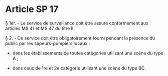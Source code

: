 # Article SP 17

§ 1er. - Le service de surveillance doit être assuré conformément aux articles MS 41 et MS 47 du titre II.

§ 2. - Ce service doit être obligatoirement fourni pendant la présence du public par les sapeurs-pompiers locaux :

- dans les établissements de toutes catégories utilisant une scène du type A ;

- dans ceux de 1re et 2e catégorie utilisant une scène du type BC.
